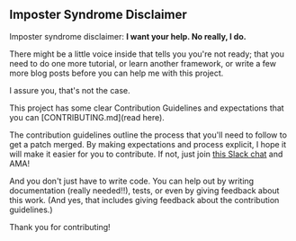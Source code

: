 ## Imposter Syndrome Disclaimer

Imposter syndrome disclaimer: **I want your help. No really, I do.**

There might be a little voice inside that tells you you're not ready; that you need to do one more tutorial, or learn another framework, or write a few more blog posts before you can help me with this project.

I assure you, that's not the case.

This project has some clear Contribution Guidelines and expectations that you can [CONTRIBUTING.md](read here).

The contribution guidelines outline the process that you'll need to follow to get a patch merged. By making expectations and process explicit, I hope it will make it easier for you to contribute. If not, just join [this Slack chat](https://tempy-dev.slack.com) and AMA!

And you don't just have to write code. You can help out by writing documentation (really needed!!), tests, or even by giving feedback about this work. (And yes, that includes giving feedback about the contribution guidelines.)

Thank you for contributing!
